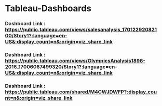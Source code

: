 # Tableau-Dashboards

### Dashboard Link : https://public.tableau.com/views/salesanalysis_17012292082100/Story1?:language=en-US&:display_count=n&:origin=viz_share_link

### Dashboard Link : https://public.tableau.com/views/OlympicsAnalysis1896-2016_17006067499320/Story1?:language=en-US&:display_count=n&:origin=viz_share_link

### Dashboard Link : https://public.tableau.com/shared/M4CWJDWFP?:display_count=n&:origin=viz_share_link
